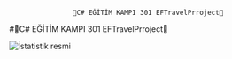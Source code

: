  					📌C# EĞİTİM KAMPI 301 EFTravelPrroject📌


#📌C# EĞİTİM KAMPI 301 EFTravelPrroject📌


![İstatistik resmi]()